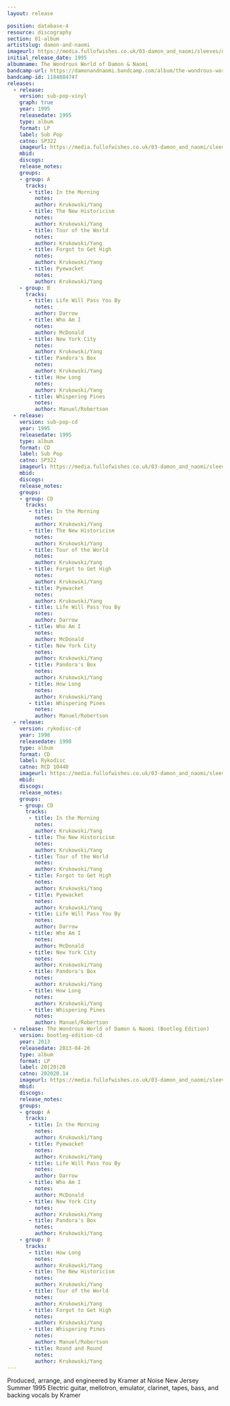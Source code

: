 ```yaml
---
layout: release

position: database-4
resource: discography
section: 01-album
artistslug: damon-and-naomi
imageurl: https://media.fullofwishes.co.uk/03-damon_and_naomi/sleeves/dan_wondrous.jpg
initial_release_date: 1995
albumname: The Wondrous World of Damon & Naomi
bandcamp-url: https://damonandnaomi.bandcamp.com/album/the-wondrous-world-of-damon-naomi-bootleg-edition
bandcamp-id: 1184884747
releases:
  - release:
    version: sub-pop-vinyl
    graph: true
    year: 1995
    releasedate: 1995
    type: album
    format: LP
    label: Sub Pop
    catno: SP322
    imageurl: https://media.fullofwishes.co.uk/03-damon_and_naomi/sleeves/dan_wondrous.jpg
    mbid:
    discogs:
    release_notes:
    groups:
    - group: A
      tracks:
       - title: In the Morning
         notes:
         author: Krukowski/Yang
       - title: The New Historicism
         notes:
         author: Krukowski/Yang
       - title: Tour of the World
         notes:
         author: Krukowski/Yang
       - title: Forgot to Get High
         notes:
         author: Krukowski/Yang
       - title: Pyewacket
         notes:
         author: Krukowski/Yang
    - group: B
      tracks:
       - title: Life Will Pass You By
         notes:
         author: Darrow
       - title: Who Am I
         notes:
         author: McDonald
       - title: New York City
         notes:
         author: Krukowski/Yang
       - title: Pandora's Box
         notes:
         author: Krukowski/Yang
       - title: How Long
         notes:
         author: Krukowski/Yang
       - title: Whispering Pines
         notes:
         author: Manuel/Robertson
  - release:
    version: sub-pop-cd
    year: 1995
    releasedate: 1995
    type: album
    format: CD
    label: Sub Pop
    catno: SP322
    imageurl: https://media.fullofwishes.co.uk/03-damon_and_naomi/sleeves/dan_wondrous.jpg
    mbid:
    discogs:
    release_notes:
    groups:
    - group: CD
      tracks:
       - title: In the Morning
         notes:
         author: Krukowski/Yang
       - title: The New Historicism
         notes:
         author: Krukowski/Yang
       - title: Tour of the World
         notes:
         author: Krukowski/Yang
       - title: Forgot to Get High
         notes:
         author: Krukowski/Yang
       - title: Pyewacket
         notes:
         author: Krukowski/Yang
       - title: Life Will Pass You By
         notes:
         author: Darrow
       - title: Who Am I
         notes:
         author: McDonald
       - title: New York City
         notes:
         author: Krukowski/Yang
       - title: Pandora's Box
         notes:
         author: Krukowski/Yang
       - title: How Long
         notes:
         author: Krukowski/Yang
       - title: Whispering Pines
         notes:
         author: Manuel/Robertson
  - release:
    version: rykodisc-cd
    year: 1998
    releasedate: 1998
    type: album
    format: CD
    label: Rykodisc
    catno: RCD 10440
    imageurl: https://media.fullofwishes.co.uk/03-damon_and_naomi/sleeves/dan_wondrous.jpg
    mbid:
    discogs:
    release_notes:
    groups:
    - group: CD
      tracks:
       - title: In the Morning
         notes:
         author: Krukowski/Yang
       - title: The New Historicism
         notes:
         author: Krukowski/Yang
       - title: Tour of the World
         notes:
         author: Krukowski/Yang
       - title: Forgot to Get High
         notes:
         author: Krukowski/Yang
       - title: Pyewacket
         notes:
         author: Krukowski/Yang
       - title: Life Will Pass You By
         notes:
         author: Darrow
       - title: Who Am I
         notes:
         author: McDonald
       - title: New York City
         notes:
         author: Krukowski/Yang
       - title: Pandora's Box
         notes:
         author: Krukowski/Yang
       - title: How Long
         notes:
         author: Krukowski/Yang
       - title: Whispering Pines
         notes:
         author: Manuel/Robertson
  - release: The Wondrous World of Damon & Naomi (Bootleg Edition)
    version: bootleg-edition-cd
    year: 2013
    releasedate: 2013-04-20
    type: album
    format: LP
    label: 20|20|20
    catno: 202020.14
    imageurl: https://media.fullofwishes.co.uk/03-damon_and_naomi/sleeves/dan_wondrous_world_bootleg.jpg
    mbid:
    discogs:
    release_notes:
    groups:
    - group: A
      tracks:
       - title: In the Morning
         notes:
         author: Krukowski/Yang
       - title: Pyewacket
         notes:
         author: Krukowski/Yang
       - title: Life Will Pass You By
         notes:
         author: Darrow
       - title: Who Am I
         notes:
         author: McDonald
       - title: New York City
         notes:
         author: Krukowski/Yang
       - title: Pandora's Box
         notes:
         author: Krukowski/Yang
    - group: B
      tracks:
       - title: How Long
         notes:
         author: Krukowski/Yang
       - title: The New Historicism
         notes:
         author: Krukowski/Yang
       - title: Tour of the World
         notes:
         author: Krukowski/Yang
       - title: Forgot to Get High
         notes:
         author: Krukowski/Yang
       - title: Whispering Pines
         notes:
         author: Manuel/Robertson
       - title: Round and Round
         notes:
         author: Krukowski/Yang
---
```

Produced, arrange, and engineered by Kramer at Noise New Jersey Summer 1995
Electric guitar, mellotron, emulator, clarinet, tapes, bass, and backing vocals by Kramer
